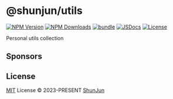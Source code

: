 # @shunjun/utils

[![NPM Version][npm-version-src]][npm-version-href]
[![NPM Downloads][npm-downloads-src]][npm-downloads-href]
[![bundle][bundle-src]][bundle-href]
[![JSDocs][jsdocs-src]][jsdocs-href]
[![License][license-src]][license-href]

Personal utils collection

## Sponsors

## License

[MIT](./LICENSE) License © 2023-PRESENT [ShunJun](https://github.com/shunjun)

<!-- Badges -->
[npm-version-src]: https://img.shields.io/npm/v/@shunjun/utils?style=flat&colorA=080f12&colorB=1fa669
[npm-version-href]: https://npmjs.com/package/@shunjun/utils
[npm-downloads-src]: https://img.shields.io/npm/dm/@shunjun/utils?style=flat&colorA=080f12&colorB=1fa669
[npm-downloads-href]: https://npmjs.com/package/@shunjun/utils
[bundle-src]: https://img.shields.io/bundlephobia/minzip/@shunjun/utils?style=flat&colorA=080f12&colorB=1fa669&label=minzip
[bundle-href]: https://bundlephobia.com/result?p=@shunjun/utils
[license-src]: https://img.shields.io/github/license/antfu/@shunjun/utils.svg?style=flat&colorA=080f12&colorB=1fa669
[license-href]: https://github.com/antfu/@shunjun/utils/blob/main/LICENSE
[jsdocs-src]: https://img.shields.io/badge/jsdocs-reference-080f12?style=flat&colorA=080f12&colorB=1fa669
[jsdocs-href]: https://www.jsdocs.io/package/@shunjun/utils
